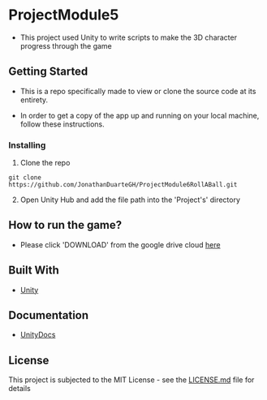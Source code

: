 # ProjectModule5

- This project used Unity to write scripts to make the 3D character progress through the game

## Getting Started

- This is a repo specifically made to view or clone the source code at its entirety.

- In order to get a copy of the app up and running on your local machine, follow these instructions.

### Installing

1. Clone the repo

```
git clone https://github.com/JonathanDuarteGH/ProjectModule6RollABall.git
```

2. Open Unity Hub and add the file path into the 'Project's' directory

## How to run the game?

* Please click 'DOWNLOAD' from the google drive cloud [here](https://drive.google.com/file/d/1iujdyHJWtVQTZ-QXS6gGiOr0ATxKEzC8/view?usp=sharing)

## Built With

* [Unity](https://unity.com/)

## Documentation
* [UnityDocs](https://docs.unity3d.com/Manual/index.html)

## License

This project is subjected to the MIT License - see the [LICENSE.md](LICENSE.md) file for details